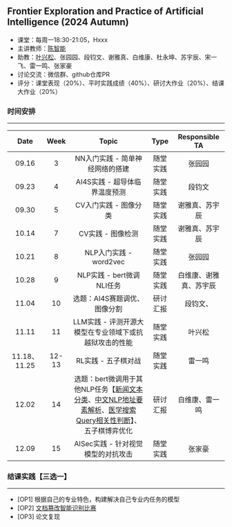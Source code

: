 ## Frontier Exploration and Practice of Artificial Intelligence (2024 Autumn)

- 课堂：每周一18:30-21:05，Hxxx 
- 主讲教师：[陈智能](https://zhinchenfd.github.io/)
- 助教：[叶兴松](https://yesianrohn.github.io/)、张园园、段钧文、谢雅真、白维康、杜永坤、苏宇辰、宋一飞、雷一鸣、张家豪
- 讨论交流：微信群、github仓库PR
- 评分：课堂表现（20%）、平时实践成绩（40%）、研讨大作业（20%）、结课大作业（20%）


### 时间安排
----------
|  Date  | Week  |                  Topic                   |   Type   | Responsible TA |
| :----: | :---: | :--------------------------------------: | :------: | :------------: |
| 09.16  |   3   | NN入门实践 - 简单神经网络的搭建          | 随堂实践 |      张园园        |
| 09.23  |   4   | AI4S实践 - 超导体临界温度预测            | 随堂实践 |       段钧文       |
| 09.30  |   5   | CV入门实践 - 图像分类                    | 随堂实践 |       谢雅真、苏宇辰       |
| 10.14  |   7   | CV实践 - 图像检测                        | 随堂实践 |       谢雅真、苏宇辰       |
| 10.21  |   8   | NLP入门实践 - word2vec                   | 随堂实践 |       张园园       |
| 10.28  |   9   | NLP实践 - bert微调NLI任务                      | 随堂实践 |       白维康、谢雅真、苏宇辰       |
| 11.04  |  10   | 选题：AI4S赛题调优、图像分割                   | 研讨汇报 |       段钧文、       |
| 11.11  |  11   | LLM实践 - 评测开源大模型在专业领域下或抗越狱攻击的性能 | 随堂实践 |       叶兴松       |
| 11.18、11.25  | 12-13 | RL实践 - 五子棋对战                      | 随堂实践 |       雷一鸣       |
| 12.02  |  14   | 选题：bert微调用于其他NLP任务【[新闻文本分类](https://tianchi.aliyun.com/competition/entrance/531810)、[中文NLP地址要素解析](https://tianchi.aliyun.com/competition/entrance/531900)、[医学搜索Query相关性判断](https://tianchi.aliyun.com/competition/entrance/532001)】、五子棋博弈优化      | 研讨汇报 |       白维康、雷一鸣       |
| 12.09  |  15   | AISec实践 - 针对视觉模型的对抗攻击                              | 随堂实践 |       张家豪       |


### 结课实践【三选一】
----------
- [OP1] 根据自己的专业特色，构建解决自己专业内任务的模型
- [OP2] [文档篡改智能识别比赛](https://tianchi.aliyun.com/competition/entrance/532223/information)
- [OP3] 论文复现
